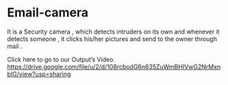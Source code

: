 # Email-camera
It is a Security camera , which detects intruders on its own and whenever it detects someone , it clicks his/her pictures and send to the owner through  mail .


Click here to go to our Output’s Video.
https://drive.google.com/file/u/2/d/108rcbodG6n635ZuWmBHIVwG2NrMxnbIG/view?usp=sharing






